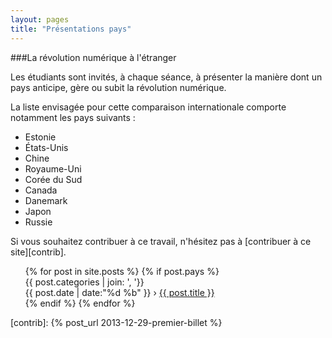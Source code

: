 ```yaml
---
layout: pages
title: "Présentations pays"
---
```



###La révolution numérique à l'étranger

Les étudiants sont invités, à chaque séance, à présenter
la manière dont un pays anticipe, gère ou subit la révolution
numérique.

La liste envisagée pour cette comparaison internationale comporte
notamment les pays suivants :

 - Estonie
 - États-Unis
 - Chine
 - Royaume-Uni
 - Corée du Sud 
 - Canada
 - Danemark
 - Japon
 - Russie

Si vous souhaitez contribuer à ce travail, n'hésitez pas à
[contribuer à ce site][contrib].

<ul class="past posts">
  {% for post in site.posts %}
   {% if post.pays %}
 <li style="list-style-type: none;">
   <div class="droite tags">
     {{ post.categories | join: ', '}}
   </div>
   <time datetime="{{ post.date | date_to_xmlschema }}" itemprop="datePublished">{{ post.date | date:"%d %b" }} </time>
   ›
   <span itemprop="name"><a href="{{ post.url }}" itemprop="url">{{ post.title }}</a></span>
 </li>
   {% endif %}
  {% endfor %}
</ul>

[contrib]: {% post_url 2013-12-29-premier-billet %}
